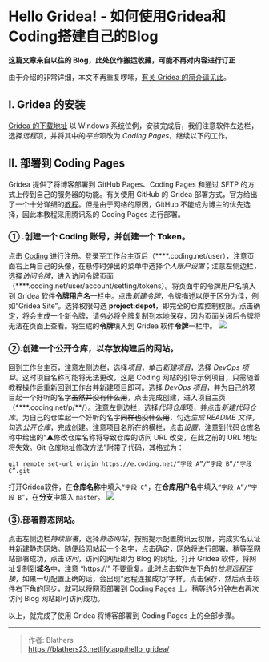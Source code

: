 # Hello Gridea! - 如何使用Gridea和Coding搭建自己的Blog


 <!--more-->

**这篇文章来自以往的 Blog，此处仅作搬运收藏，可能不再对内容进行订正**

由于介绍的非常详细，本文不再重复啰嗦，[有关 Gridea 的简介请见此](https://gitee.com/fehey/gridea)。

## Ⅰ.  Gridea 的安装

[Gridea 的下载地址](https://gridea.dev/#started)
以 Windows 系统位例，安装完成后，我们注意软件左边栏，选择*远程*项，并将其中的*平台*项改为 *Coding Pages*，继续以下的工作。

## Ⅱ. 部署到 Coding Pages

Gridea 提供了将博客部署到 GitHub Pages、Coding Pages 和通过 SFTP 的方式上传到自己的服务器的功能。有关使用 GitHub 的 Gridea 部署方式，官方给出了一个十分详细的[教程](https://gridea.dev/gridea-start/)。但是由于网络的原因，GitHub 不能成为博主的优先选择，因此本教程采用腾讯系的 Coding Pages 进行部署。

### ① .创建一个 Coding 账号，并创建一个 Token。
点击 [Coding](https://e.coding.net/register) 进行注册。登录至工作台主页后（\*\*\*\*.coding.net/user），注意页面右上角自己的头像，在悬停时弹出的菜单中选择*个人账户设置*；注意左侧边栏，选择*访问令牌*，进入访问令牌页面（\*\*\*\*.coding.net/user/account/setting/tokens）。将页面中的令牌用户名填入到 Gridea 软件**令牌用户名**一栏中。点击*新建令牌*，令牌描述以便于区分为佳，例如“Gridea Site”。选择权限勾选 **project:depot**，即完全的仓库控制权限。点击确定，将会生成一个新令牌，请务必将令牌复制到本地保存，因为页面关闭后令牌将无法在页面上查看。将生成的**令牌**填入到 Gridea 软件**令牌**一栏中。
![](https://s2.loli.net/2022/04/26/voHCpxsr5kM1dRV.png)

### ②.创建一个公开仓库，以存放构建后的网站。
回到工作台主页，注意左侧边栏，选择*项目*，单击*新建项目*，选择 *DevOps 项目*。这时项目名称可能将无法更改，这是 Coding 网站的引导示例项目，只需随着教程操作后重新回到工作台并新建项目即可。选择 *DevOps 项目*，并为自己的项目起一个好听的名字~~虽然并没有什么用~~，点击完成创建，进入项目主页（\*\*\*\*.coding.net/p/\*\*/）。注意左侧边栏，选择*代码仓库*项，并点击*新建代码仓库*。为自己的仓库起一个好听的名字~~同样也没什么用~~，勾选*生成 README 文件*，勾选*公开仓库*，完成创建。注意项目名所在的横栏，点击*设置*，注意到代码仓库名称中给出的“⚠️修改仓库名称将导致仓库的访问 URL 改变，在此之前的 URL 地址将失效。Git 仓库地址修改方法”附带了代码，其格式为：
```git
git remote set-url origin https://e.coding.net/“字段 A”/“字段 B”/“字段 C”.git
```
打开Gridea软件，在**仓库名称**中填入`“字段 C”`，在**仓库用户名**中填入`“字段 A”/“字段 B”`，在**分支**中填入 `master`。
![](https://s2.loli.net/2022/04/26/QBPvWtnrXoFfGRJ.png)

### ③.部署静态网站。
点击左侧边栏*持续部署*，选择*静态网站*，按照提示配置腾讯云权限，完成实名认证并新建静态网站。随便给网站起一个名字，点击确定，网站将进行部署。稍等至网站部署成功，点击*访问*，访问的网址即为 Blog 的网址。打开 Gridea 软件，将网址复制到**域名**中，注意 “https://” 不要重复。此时点击软件左下角的*检测远程连接*，如果一切配置正确的话，会出现“远程连接成功”字样。点击保存，然后点击软件右下角的同步，就可以将网页部署到 Coding Pages 上。稍等约5分钟左右再次访问 Blog 网站即可访问成功。

以上，就完成了使用 Gridea 将博客部署到 Coding Pages 上的全部步骤。

---

> 作者: Blathers  
> https://blathers23.netlify.app/hello_gridea/
